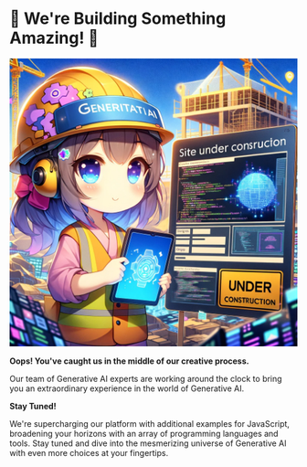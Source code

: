 # 🚧 We're Building Something Amazing! 🚧

![page_under_construction](../../assets/ai_platform_page_under_construction.png)


**Oops! You've caught us in the middle of our creative process.**

Our team of Generative AI experts are working around the clock to bring you an extraordinary experience in the world of Generative AI.


**Stay Tuned!**

We're supercharging our platform with additional examples for JavaScript, broadening your horizons with an array of programming languages and tools. Stay tuned and dive into the mesmerizing universe of Generative AI with even more choices at your fingertips.
